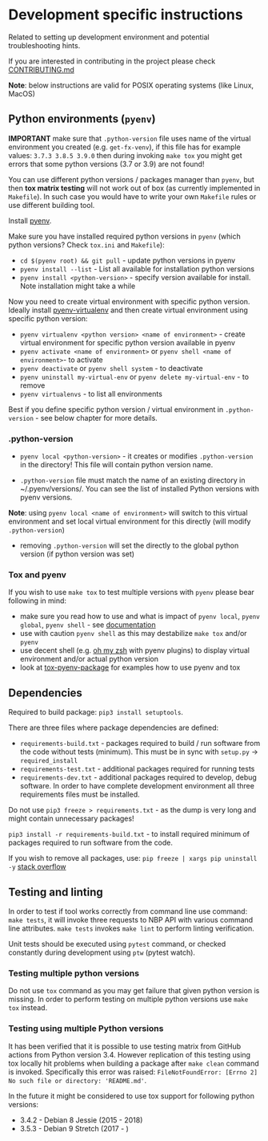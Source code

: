 # Development specific instructions

Related to setting up development environment and potential troubleshooting
hints.

If you are interested in contributing in the project please check
[CONTRIBUTING.md](CONTRIBUTING.md)

**Note**: below instructions are valid for POSIX operating systems (like Linux,
MacOS)


## Python environments (`pyenv`)

**IMPORTANT** make sure that `.python-version` file uses name of the virtual environment you created (e.g. `get-fx-venv`), if this file has for example values: `3.7.3 3.8.5 3.9.0` then during invoking `make tox` you might get errors that some python versions (3.7 or 3.9) are not found!

You can use different python versions / packages manager than `pyenv`, but then
**tox matrix testing** will not work out of box (as currently implemented in
`Makefile`). In such case you would have to write your own `Makefile` rules or
use different building tool.

Install [pyenv](https://github.com/pyenv/pyenv).

Make sure you have installed required python versions in `pyenv` (which python
versions? Check `tox.ini` and `Makefile`):
* `cd $(pyenv root) && git pull` - update python versions in pyenv
* `pyenv install --list` - List all available for installation python versions
* `pyenv install <python-version>` - specify version available for install.
  Note installation might take a while

Now you need to create virtual environment with specific python version.
Ideally install [pyenv-virtualenv](https://github.com/pyenv/pyenv-virtualenv)
and then create virtual environment using specific python version:
* `pyenv virtualenv <python version> <name of environment>` - create virtual
  environment for specific python version available in pyenv
*  `pyenv activate <name of environment>` or `pyenv shell <name of
   environment>`- to activate
*  `pyenv deactivate` or `pyenv shell system` - to deactivate
*  `pyenv uninstall my-virtual-env` or `pyenv delete my-virtual-env` - to
   remove
* `pyenv virtualenvs` - to list all environments

Best if you define specific python version / virtual environment in
`.python-version` - see below chapter for more details.


### .python-version

* `pyenv local <python-version>` - it creates or modifies `.python-version` in
  the directory! This file will contain python version name.

* `.python-version` file must match the name of an existing directory in
  ~/.pyenv/versions/. You can see the list of installed Python versions with
  pyenv versions.

**Note**: using `pyenv local <name of environment>` will switch to this virtual
environment and set local virtual environment for this directly (will modify
`.python-version`)

* removing `.python-version` will set the directly to the global python version
  (if python version was set)


### Tox and pyenv

If you wish to use `make tox` to test multiple versions with `pyenv` please
bear following in mind:
* make sure you read how to use and what is impact of `pyenv local`, `pyenv
  global`, `pyenv shell` - see
  [documentation](https://github.com/pyenv/pyenv/blob/master/COMMANDS.md#pyenv-local)
* use with caution `pyenv shell` as this may destabilize `make tox` and/or
  `pyenv`
* use decent shell (e.g. [oh my zsh](https://ohmyz.sh) with pyenv plugins) to
  display virtual environment and/or actual python version
* look at [tox-pyenv-package](https://pypi.org/project/tox-pyenv/) for examples
  how to use pyenv and tox


## Dependencies

Required to build package: `pip3 install setuptools`.

There are three files where package dependencies are defined:
* `requirements-build.txt` - packages required to build / run software from the
  code without tests (minimum). This must be in sync with `setup.py` ->
  `required_install`
* `requirements-test.txt` - additional packages required for running tests
* `requirements-dev.txt` - additional packages required to develop, debug
  software. In order to have complete development environment all three
  requirements files must be installed.

Do not use `pip3 freeze > requirements.txt` - as the dump is very long and
might contain unnecessary packages!

`pip3 install -r requirements-build.txt` - to install required minimum of
packages required to run software from the code.

If you wish to remove all packages, use: `pip freeze | xargs pip uninstall -y`
[stack overflow](https://stackoverflow.com/a/11250821)


## Testing and linting

In order to test if tool works correctly from command line use command: `make
tests`, it will invoke three requests to NBP API with various command line
attributes. `make tests` invokes `make lint` to perform linting verification.

Unit tests should be executed using `pytest` command, or checked constantly
during development using `ptw` (pytest watch).

### Testing multiple python versions

Do not use `tox` command as you may get failure that given python version is
missing. In order to perform testing on multiple python versions use `make tox`
instead.

### Testing using multiple Python versions

It has been verified that it is possible to use testing matrix from GitHub
actions from Python version 3.4. However replication of this testing using tox
locally hit problems when building a package after `make clean` command is
invoked. Specifically this error was raised: `FileNotFoundError: [Errno 2] No
such file or directory: 'README.md'`.

In the future it might be considered to use tox support for following python
versions:
* 3.4.2 - Debian 8 Jessie (2015 - 2018)
* 3.5.3 - Debian 9 Stretch (2017 - )
